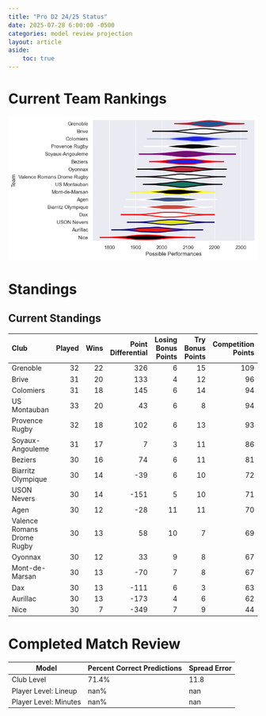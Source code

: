 ```yaml
---  
title: "Pro D2 24/25 Status"  
date: 2025-07-28 6:00:00 -0500  
categories: model review projection  
layout: article  
aside:  
    toc: true  
---
```

# Current Team Rankings


![Club Rankings](plots/rankings_Pro_D2_2425.png)
# Standings

## Current Standings


| Club                       |   Played |   Wins |   Point Differential |   Losing Bonus Points |   Try Bonus Points |   Competition Points |
|:---------------------------|---------:|-------:|---------------------:|----------------------:|-------------------:|---------------------:|
| Grenoble                   |       32 |     22 |                  326 |                     6 |                 15 |                  109 |
| Brive                      |       31 |     20 |                  133 |                     4 |                 12 |                   96 |
| Colomiers                  |       31 |     18 |                  145 |                     6 |                 14 |                   94 |
| US Montauban               |       33 |     20 |                   43 |                     6 |                  8 |                   94 |
| Provence Rugby             |       32 |     18 |                  102 |                     6 |                 13 |                   93 |
| Soyaux-Angouleme           |       31 |     17 |                    7 |                     3 |                 11 |                   86 |
| Beziers                    |       30 |     16 |                   74 |                     6 |                 11 |                   81 |
| Biarritz Olympique         |       30 |     14 |                  -39 |                     6 |                 10 |                   72 |
| USON Nevers                |       30 |     14 |                 -151 |                     5 |                 10 |                   71 |
| Agen                       |       30 |     12 |                  -28 |                    11 |                 11 |                   70 |
| Valence Romans Drome Rugby |       30 |     13 |                   58 |                    10 |                  7 |                   69 |
| Oyonnax                    |       30 |     12 |                   33 |                     9 |                  8 |                   67 |
| Mont-de-Marsan             |       30 |     13 |                  -70 |                     7 |                  8 |                   67 |
| Dax                        |       30 |     13 |                 -111 |                     6 |                  3 |                   63 |
| Aurillac                   |       30 |     13 |                 -173 |                     4 |                  6 |                   62 |
| Nice                       |       30 |      7 |                 -349 |                     7 |                  9 |                   44 |



# Completed Match Review


| Model | Percent Correct Predictions | Spread Error |
| ------ | ------ | ------ |
| Club Level | 71.4% | 11.8 |
| Player Level: Lineup | nan% | nan |
| Player Level: Minutes | nan% | nan |

